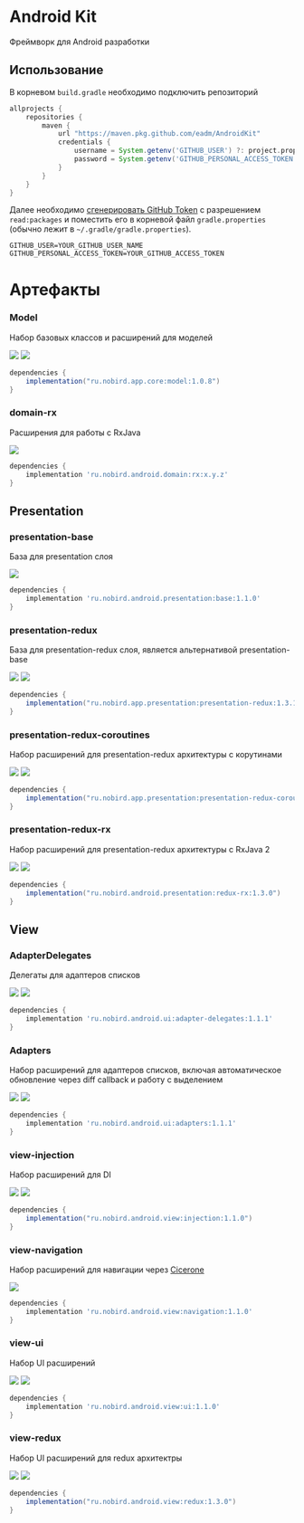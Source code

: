 # Android Kit
Фреймворк для Android разработки

## Использование

В корневом `build.gradle` необходимо подключить репозиторий
```groovy
allprojects {
    repositories {
        maven { 
            url "https://maven.pkg.github.com/eadm/AndroidKit"
            credentials {
                username = System.getenv('GITHUB_USER') ?: project.properties['GITHUB_USER']
                password = System.getenv('GITHUB_PERSONAL_ACCESS_TOKEN') ?: project.properties['GITHUB_PERSONAL_ACCESS_TOKEN']
            }
        }
    }
}
```

Далее необходимо [сгенерировать GitHub Token](https://github.com/settings/tokens/new) с разрешением `read:packages` и поместить его в корневой файл `gradle.properties` (обычно лежит в `~/.gradle/gradle.properties`).
```
GITHUB_USER=YOUR_GITHUB_USER_NAME
GITHUB_PERSONAL_ACCESS_TOKEN=YOUR_GITHUB_ACCESS_TOKEN
```

# Артефакты

### Model
Набор базовых классов и расширений для моделей

![](https://img.shields.io/static/v1?label=&message=KMM&color=blueviolet)
![](https://img.shields.io/static/v1?label=core:model&message=1.0.8&color=blue)

```groovy
dependencies {
    implementation("ru.nobird.app.core:model:1.0.8")
}
```

### domain-rx

Расширения для работы с RxJava

![](https://img.shields.io/static/v1?label=&message=android&color=green)

```groovy
dependencies {
    implementation 'ru.nobird.android.domain:rx:x.y.z'
}
```

## Presentation

### presentation-base
База для presentation слоя

![](https://img.shields.io/static/v1?label=&message=android&color=green)

```groovy
dependencies {
    implementation 'ru.nobird.android.presentation:base:1.1.0'
}
```

### presentation-redux
База для presentation-redux слоя, является альтернативой presentation-base

![](https://img.shields.io/static/v1?label=&message=KMM&color=blueviolet)
![](https://img.shields.io/static/v1?label=presentation:presentation-redux&message=1.3.1&color=blue)

```groovy
dependencies {
    implementation("ru.nobird.app.presentation:presentation-redux:1.3.1")
}
```

### presentation-redux-coroutines
Набор расширений для presentation-redux архитектуры с корутинами

![](https://img.shields.io/static/v1?label=&message=KMM&color=blueviolet)
![](https://img.shields.io/static/v1?label=presentation:presentation-redux-coroutines&message=1.3.1&color=blue)

```groovy
dependencies {
    implementation("ru.nobird.app.presentation:presentation-redux-coroutines:1.3.1")
}
```

### presentation-redux-rx
Набор расширений для presentation-redux архитектуры с RxJava 2

![](https://img.shields.io/static/v1?label=&message=android&color=green)
![](https://img.shields.io/static/v1?label=presentation:redux-rx&message=1.3.0&color=blue)

```groovy
dependencies {
    implementation("ru.nobird.android.presentation:redux-rx:1.3.0")
}
```

## View

### AdapterDelegates

Делегаты для адаптеров списков

![](https://img.shields.io/static/v1?label=&message=android&color=green)
![](https://img.shields.io/static/v1?label=ui:adapter-delegates&message=1.1.1&color=blue)

```groovy
dependencies {
    implementation 'ru.nobird.android.ui:adapter-delegates:1.1.1'
}
```

### Adapters

Набор расширений для адаптеров списков, включая автоматическое обновление через diff callback и работу с выделением

![](https://img.shields.io/static/v1?label=&message=android&color=green)
![](https://img.shields.io/static/v1?label=ui:adapters&message=1.1.1&color=blue)

```groovy
dependencies {
    implementation 'ru.nobird.android.ui:adapters:1.1.1'
}
```

### view-injection

Набор расширений для DI

![](https://img.shields.io/static/v1?label=&message=android&color=green)
![](https://img.shields.io/static/v1?label=view:injection&message=1.1.0&color=blue)

```groovy
dependencies {
    implementation("ru.nobird.android.view:injection:1.1.0")
}
```

### view-navigation

Набор расширений для навигации через [Cicerone](https://github.com/terrakok/Cicerone)

![](https://img.shields.io/static/v1?label=&message=android&color=green)

```groovy
dependencies {
    implementation 'ru.nobird.android.view:navigation:1.1.0'
}
```

### view-ui

Набор UI расширений

![](https://img.shields.io/static/v1?label=&message=android&color=green)
![](https://img.shields.io/static/v1?label=view:ui&message=1.1.0&color=blue)

```groovy
dependencies {
    implementation 'ru.nobird.android.view:ui:1.1.0'
}
```

### view-redux

Набор UI расширений для redux архитектры

![](https://img.shields.io/static/v1?label=&message=android&color=green)
![](https://img.shields.io/static/v1?label=view:redux&message=1.3.0&color=blue)

```groovy
dependencies {
    implementation("ru.nobird.android.view:redux:1.3.0")
}
```
